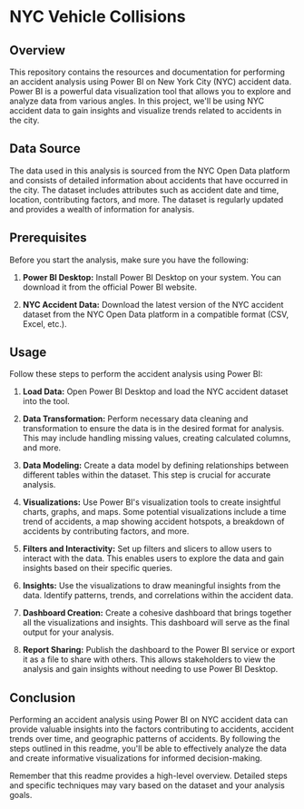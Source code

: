# NYC Vehicle Collisions

 

## Overview

 

This repository contains the resources and documentation for performing an accident analysis using Power BI on New York City (NYC) accident data. Power BI is a powerful data visualization tool that allows you to explore and analyze data from various angles. In this project, we'll be using NYC accident data to gain insights and visualize trends related to accidents in the city.

 

## Data Source

 

The data used in this analysis is sourced from the NYC Open Data platform and consists of detailed information about accidents that have occurred in the city. The dataset includes attributes such as accident date and time, location, contributing factors, and more. The dataset is regularly updated and provides a wealth of information for analysis.

 

## Prerequisites

 

Before you start the analysis, make sure you have the following:

 

1. **Power BI Desktop:** Install Power BI Desktop on your system. You can download it from the official Power BI website.

 

2. **NYC Accident Data:** Download the latest version of the NYC accident dataset from the NYC Open Data platform in a compatible format (CSV, Excel, etc.).

 

## Usage

 

Follow these steps to perform the accident analysis using Power BI:

 

1. **Load Data:** Open Power BI Desktop and load the NYC accident dataset into the tool.

 

2. **Data Transformation:** Perform necessary data cleaning and transformation to ensure the data is in the desired format for analysis. This may include handling missing values, creating calculated columns, and more.

 

3. **Data Modeling:** Create a data model by defining relationships between different tables within the dataset. This step is crucial for accurate analysis.

 

4. **Visualizations:** Use Power BI's visualization tools to create insightful charts, graphs, and maps. Some potential visualizations include a time trend of accidents, a map showing accident hotspots, a breakdown of accidents by contributing factors, and more.

 

5. **Filters and Interactivity:** Set up filters and slicers to allow users to interact with the data. This enables users to explore the data and gain insights based on their specific queries.

 

6. **Insights:** Use the visualizations to draw meaningful insights from the data. Identify patterns, trends, and correlations within the accident data.

 

7. **Dashboard Creation:** Create a cohesive dashboard that brings together all the visualizations and insights. This dashboard will serve as the final output for your analysis.

 

8. **Report Sharing:** Publish the dashboard to the Power BI service or export it as a file to share with others. This allows stakeholders to view the analysis and gain insights without needing to use Power BI Desktop.

 

## Conclusion

 

Performing an accident analysis using Power BI on NYC accident data can provide valuable insights into the factors contributing to accidents, accident trends over time, and geographic patterns of accidents. By following the steps outlined in this readme, you'll be able to effectively analyze the data and create informative visualizations for informed decision-making.

 

Remember that this readme provides a high-level overview. Detailed steps and specific techniques may vary based on the dataset and your analysis goals.
